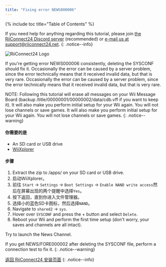 ```yaml
---
title: "Fixing error NEWS000006"
---
```


{% include toc title="Table of Contents" %}

If you need help for anything regarding this tutorial, please join [the RiiConnect24 Discord server](https://discord.gg/rc24) (recommended) or [e-mail us at support@riiconnect24.net](mailto:support@riiconnect24.net).
{: .notice--info}

![RiiConnect24 Logo](/images/WiiRC24Logo.jpg)

If you're getting error NEWS000006 consistently, deleting the SYSCONF should fix it. Occasionally the error can be caused by a server problem, since the error technically means that it received invalid data, but that is very rare. Occasionally the error can be caused by a server problem, since the error technically means that it received invalid data, but that is very rare.

NOTE: Following this tutorial will erase all messages on your Wii Message Board (backup /title/00000001/00000002/data/cdb.vff if you want to keep it). It will also make you perform initial setup for your Wii again. You will not lose channels or save games. It will also make you perform initial setup for your Wii again. You will not lose channels or save games.
{: .notice--warning}

#### 你需要的是
* An SD card or USB drive
* [WiiXplorer](https://sourceforge.net/projects/wiixplorer/files/latest/download)

#### 步骤

1. Extract the zip to /apps/ on your SD card or USB drive.
1. 启动WiiXplorer。
1. 前往 `Start` -> `Settings` -> `Boot Settings` -> `Enable NAND write access`然后在屏幕出现的两个提醒中选择`Yes`。
1. 按下返回，直到你进入文件管理器。
1. 选择小的蓝色SD卡图标，然后选择`NAND`。
1. Navigate to `shared2` -> `sys`.
1. Hover over `SYSCONF` and press the + button and select `Delete`.
1. Reboot your Wii and perform the first time setup (don't worry, your saves and channels are all intact).

Try to launch the News Channel.

If you get NEWS/FORE000002 after deleting the SYSCONF file, perform a connection test to fix it.
{: .notice--warning}

[返回 RiiConnect24 安装页面](riiconnect24)
{: .notice--info}
